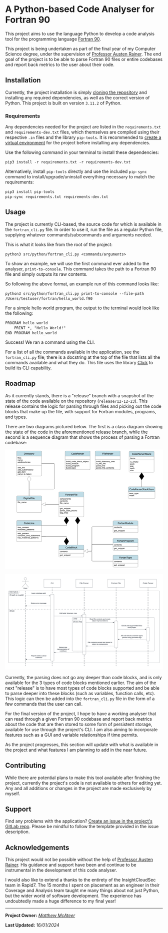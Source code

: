 # A Python-based Code Analyser for Fortran 90

This project aims to use the language Python to develop a code analysis tool for the programming
language [Fortran 90](https://en.wikipedia.org/wiki/Fortran).

This project is being undertaken as part of the final year of my Computer Science degree, under the
supervision of [Professor Austen Rainer](https://pure.qub.ac.uk/en/persons/austen-rainer). The end
goal of the project is to be able to parse Fortran 90 files or entire codebases and report back
metrics to the user about their code.

## Installation

Currently, the project installation is simply
[cloning the repository](https://docs.github.com/en/repositories/creating-and-managing-repositories/cloning-a-repository)
and installing any required dependencies, as well as the correct version of Python. This project is
built on version `3.11.2` of Python.

### Requirements

Any dependencies needed for the project are listed in the `requirements.txt` and
`requirements-dev.txt` files, which themselves are compiled using their respective `.in` files and
the library `pip-tools`. It is recommended to
[create a virtual environment](https://docs.python.org/3/library/venv.html#creating-virtual-environments)
for the project before installing any dependencies.

Use the following command in your terminal to install these dependencies: 

```
pip3 install -r requirements.txt -r requirements-dev.txt
```

Alternatively, install `pip-tools` directly and use the included `pip-sync` command to
install/upgrade/uninstall everything necessary to match the requirements:

```
pip3 install pip-tools
pip-sync requirements.txt requirements-dev.txt
```

## Usage

The project is currently CLI-based, the source code for which is available in the `fortran_cli.py`
file. In order to use it, run the file as a regular Python file, supplying whatever
commands/subcommands and arguments needed.

This is what it looks like from the root of the project:

```
python3 src/python/fortran_cli.py <commands/arguments>
```

To show an example, we will use the first command ever added to the analyser, `print-to-console`.
This command takes the path to a Fortran 90 file and simply outputs its raw contents.

So following the above format, an example run of this command looks like:

```
python3 src/python/fortran_cli.py print-to-console --file-path /Users/testuser/fortran/hello_world.f90
```

For a simple hello world program, the output to the terminal would look like the following:

```
PROGRAM hello_world
    PRINT *, "Hello World!"
END PROGRAM hello_world
```

Success! We ran a command using the CLI. 

For a list of all the commands available in the application, see the `fortran_cli.py` file; there is
a docstring at the top of the file that lists all the commands available and what they do. This file
uses the library [Click](https://click.palletsprojects.com/en/8.1.x/#) to build its CLI capability.

## Roadmap

As it currently stands, there is a "release" branch with a snapshot of the state of the code
available on the repository (`release/12-12-23`). This release contains the logic for parsing
through files and picking out the code blocks that make up the file, with support for Fortran
modules, programs, and types.

There are two diagrams pictured below. The first is a class diagram showing the state of the code in
the aforementioned release branch, while the second is a sequence diagram that shows the process of
parsing a Fortran codebase:

![A class diagram showing the state of the project as of 12/12/2023.](docs/images/fortran-parser-classes-12-12-23.png)

![A sequence diagram showing the project's parsing logic.](docs/images/fortran-parsing-logic.png)

Currently, the parsing does not go any deeper than code blocks, and is only available for the 3
types of code blocks mentioned earlier. The aim of the next "release" is to have most types of code
blocks supported and be able to parse deeper into these blocks (such as variables, function calls,
etc). This logic can then be added into the `fortran_cli.py` file in the form of a few commands that
the user can call.

For the final version of the project, I hope to have a working analyser that can read through a
given Fortran 90 codebase and report back metrics about the code that are then stored to some form
of persistent storage, available for use through the project's CLI. I am also aiming to incorporate
features such as a GUI and variable relationships if time permits.

As the project progresses, this section will update with what is available in the project and what
features I am planning to add in the near future.

## Contributing

While there are potential plans to make this tool available after finishing the project, currently
the project's code is not available to others for editing yet. Any and all additions or changes in
the project are made exclusively by myself.

## Support

Find any problems with the application?
[Create an issue in the project's GitLab repo](https://gitlab.eeecs.qub.ac.uk/40291992/fortran-90-analyser/-/issues/new).
Please be mindful to follow the template provided in the issue description.

## Acknowledgements

This project would not be possible without the help of
[Professor Austen Rainer](https://pure.qub.ac.uk/en/persons/austen-rainer). His guidance and support
have been and continue to be instrumental in the development of this code analyser.

I would also like to extend a thanks to the entirety of the InsightCloudSec team in Rapid7. The 15
months I spent on placement as an engineer in their Coverage and Analysis team taught me many things
about not just Python, but the wider world of software development. The experience has undoubtedly
made a huge difference to my final year!

***

**Project Owner:** *[Matthew McAteer](https://github.com/matthew-mca)*

**Last Updated:** *16/01/2024*